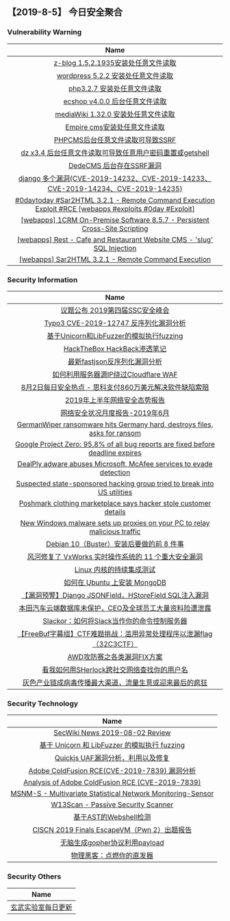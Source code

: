 
 ##   【2019-8-5】 今日安全聚合


###  						       							Vulnerability Warning

|                             Name                             |
| :----------------------------------------------------------: |
|[z-blog 1.5.2.1935安装处任意文件读取](https://www.seebug.org/vuldb/ssvid-98053)|
|[wordpress 5.2.2 安装处任意文件读取](https://www.seebug.org/vuldb/ssvid-98052)|
|[php3.2.7 安装处任意文件读取](https://www.seebug.org/vuldb/ssvid-98051)|
|[ecshop v4.0.0 后台任意文件读取](https://www.seebug.org/vuldb/ssvid-98050)|
|[mediaWiki 1.32.0 安装处任意文件读取](https://www.seebug.org/vuldb/ssvid-98048)|
|[Empire cms安装处任意文件读取](https://www.seebug.org/vuldb/ssvid-98047)|
|[PHPCMS后台任意文件读取可导致SSRF](https://www.seebug.org/vuldb/ssvid-98046)|
|[dz x3.4 后台任意文件读取可导致任意用户密码重置或getshell](https://www.seebug.org/vuldb/ssvid-98045)|
|[DedeCMS 后台存在SSRF漏洞](https://www.seebug.org/vuldb/ssvid-98044)|
|[django 多个漏洞(CVE-2019-14232、CVE-2019-14233、CVE-2019-14234、CVE-2019-14235)](https://www.seebug.org/vuldb/ssvid-98043)|
|[#0daytoday #Sar2HTML 3.2.1 - Remote Command Execution Exploit #RCE  [webapps #exploits  #0day #Exploit]](http://0day.today/exploits/33071)|
|[[webapps] 1CRM On-Premise Software 8.5.7 - Persistent Cross-Site Scripting](https://www.exploit-db.com/exploits/47206)|
|[[webapps] Rest - Cafe and Restaurant Website CMS - 'slug' SQL Injection](https://www.exploit-db.com/exploits/47205)|
|[[webapps] Sar2HTML 3.2.1 - Remote Command Execution](https://www.exploit-db.com/exploits/47204)|

### 						        							Security Information
|                             Name                                    |
| :----------------------------------------------------------: |
|[议题公布  2019第四届SSC安全峰会](https://www.anquanke.com/post/id/177120)|
|[Typo3 CVE-2019-12747 反序列化漏洞分析](https://www.anquanke.com/post/id/183329)|
|[基于Unicorn和LibFuzzer的模拟执行fuzzing](https://www.anquanke.com/post/id/183307)|
|[HackTheBox HackBack渗透笔记](https://www.anquanke.com/post/id/183237)|
|[最新fastjson反序列化漏洞分析](https://www.anquanke.com/post/id/183197)|
|[如何利用服务器源IP绕过Cloudflare WAF](https://www.anquanke.com/post/id/183238)|
|[8月2日每日安全热点 - 思科支付860万美元解决软件缺陷索赔](https://www.anquanke.com/post/id/183294)|
|[2019年上半年网络安全态势报告](https://www.secpulse.com/archives/110146.html)|
|[网络安全状况月度报告-2019年6月](https://www.secpulse.com/archives/109575.html)|
|[GermanWiper ransomware hits Germany hard, destroys files, asks for ransom](https://www.zdnet.com/article/germanwiper-ransomware-hits-germany-hard-destroys-files-asks-for-ransom/#ftag=RSSbaffb68)|
|[Google Project Zero: 95.8% of all bug reports are fixed before deadline expires](https://www.zdnet.com/article/google-project-zero-95-8-of-all-bug-reports-are-fixed-before-deadline-expires/#ftag=RSSbaffb68)|
|[DealPly adware abuses Microsoft, McAfee services to evade detection](https://www.zdnet.com/article/dealply-adware-abuses-microsoft-mcafee-services-to-evade-detection/#ftag=RSSbaffb68)|
|[Suspected state-sponsored hacking group tried to break into US utilities](https://www.zdnet.com/article/suspected-state-sponsored-hacking-group-tried-to-break-into-us-utilities/#ftag=RSSbaffb68)|
|[Poshmark clothing marketplace says hacker stole customer details](https://www.zdnet.com/article/poshmark-clothing-marketplace-says-hacker-stole-customer-details/#ftag=RSSbaffb68)|
|[New Windows malware sets up proxies on your PC to relay malicious traffic](https://www.zdnet.com/article/new-windows-malware-sets-up-proxies-on-your-pc-to-relay-malicious-traffic/#ftag=RSSbaffb68)|
|[Debian 10（Buster）安装后要做的前 8 件事](https://linux.cn/article-11178-1.html?utm_source=rss&utm_medium=rss)|
|[风河修复了 VxWorks 实时操作系统的 11 个重大安全漏洞](https://linux.cn/article-11177-1.html?utm_source=rss&utm_medium=rss)|
|[Linux 内核的持续集成测试](https://linux.cn/article-11176-1.html?utm_source=rss&utm_medium=rss)|
|[如何在 Ubuntu 上安装 MongoDB](https://linux.cn/article-11175-1.html?utm_source=rss&utm_medium=rss)|
|[【漏洞预警】Django JSONField，HStoreField SQL注入漏洞](https://www.freebuf.com/vuls/210257.html)|
|[本田汽车云端数据库未保护，CEO及全球员工大量资料险遭泄露](https://www.freebuf.com/news/210249.html)|
|[Slackor：如何将Slack当作你的命令控制服务器](https://www.freebuf.com/articles/network/209252.html)|
|[【FreeBuf字幕组】CTF难题挑战：滥用异常处理程序以泄漏flag（32C3CTF）](https://www.freebuf.com/video/210007.html)|
|[AWD攻防赛之各类漏洞FIX方案](https://www.freebuf.com/articles/web/208778.html)|
|[看我如何用SHerlock跨社交网络查找你的用户名](https://www.freebuf.com/articles/network/209254.html)|
|[灰色产业链成病毒传播最大渠道，流量生意或迎来最后的疯狂](https://www.freebuf.com/articles/database/208658.html)|

### 						        							Security  Technology
|                             Name                                    |
| :----------------------------------------------------------: |
|[SecWiki News 2019-08-02 Review](http://www.sec-wiki.com/?2019-08-02)|
|[基于 Unicorn 和 LibFuzzer 的模拟执行 fuzzing](https://paper.seebug.org/1002/)|
|[Quickjs UAF漏洞分析，利用以及修复](https://paper.seebug.org/1001/)|
|[Adobe ColdFusion RCE(CVE-2019-7839) 漏洞分析](https://paper.seebug.org/999/)|
|[Analysis of Adobe ColdFusion RCE (CVE-2019-7839)](https://paper.seebug.org/1000/)|
|[MSNM-S - Multivariate Statistical Network Monitoring-Sensor](http://www.kitploit.com/2019/08/msnm-s-multivariate-statistical-network.html)|
|[W13Scan - Passive Security Scanner](http://www.kitploit.com/2019/08/w13scan-passive-security-scanner.html)|
|[基于AST的Webshell检测](http://xz.aliyun.com/t/5848)|
|[CISCN 2019 Finals EscapeVM（Pwn 2）出题报告](http://xz.aliyun.com/t/5842)|
|[无脑生成gopher协议利用payload](http://xz.aliyun.com/t/5844)|
|[物理黑客：点燃你的直发器](http://xz.aliyun.com/t/5843)|

### 						        							Security  Others
|                             Name                                    |
| :----------------------------------------------------------: |
|[玄武实验室每日更新](https://weibo.com/p/1006065582522936/wenzhang?from=page_100606_profile&wvr=6&mod=wenzhangmore)|

